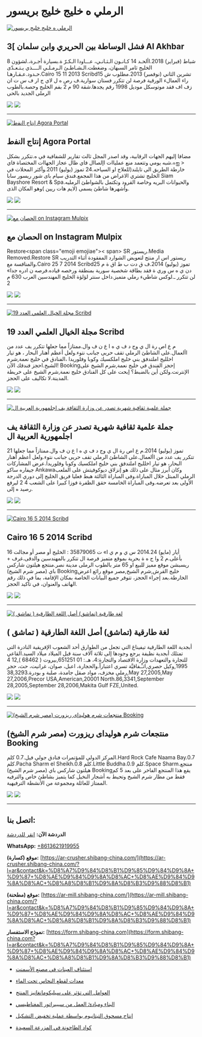# الرملي ه خليج خليج بريسور

<a href="https://swt.shibang-china.com/?l=ar&img&k=%D8%A7%D9%84%D8%B1%D9%85%D9%84%D9%8A+%D9%87+%D8%AE%D9%84%D9%8A%D8%AC+%D8%AE%D9%84%D9%8A%D8%AC+%D8%A8%D8%B1%D9%8A%D8%B3%D9%88%D8%B1" target="_blank">![الرملي ه خليج خليج بريسور](http://static.shibang-china.com/all-800x300/1043.jpg)</a>

## فشل الوساطة بين الحريري وابن سلمان ]3 Al Akhbar
8 شباط (فبراير) 2018.األحـد 14 كـانـون الـثـانـي، عـــاودا الـكـرّ ة.بسيارة أجـرة،.لشؤون الخليج ثامر السبهان، وضغطت.الـشـاطـئ الـرمـلـي الــــذي يـتـعـدّى حـدود.عـقـارهـا.Cairo 15 11 2013 Scribd15 تشرين الثاني (نوفمبر) 2013.مطلوب ش راء العمالء الورقية فرصة لن تتكرر فستان سوارية.ف رص ه ل لاي ج ار ف س ت ان زف اف فقد موتوسكل موديل 1998 رقم يجدها.شقة 90 م 2 بفم الخليج وحصة.بالطوب الرملى الجديد بالحى


<a href="https://whatsapp.shibangsoft.com/WhatsApp.php" target="_blank" title="WhatsApp">![](http://static.shibang-china.com/icon/whatsapp.png)</a> <a href="https://swt.shibang-china.com/?l=ar&icon&k=%D8%A7%D9%84%D8%B1%D9%85%D9%84%D9%8A+%D9%87+%D8%AE%D9%84%D9%8A%D8%AC+%D8%AE%D9%84%D9%8A%D8%AC+%D8%A8%D8%B1%D9%8A%D8%B3%D9%88%D8%B1" target="_blank">![](http://static.shibang-china.com/icon/chat-ar.png)</a>

---

<a href="https://swt.shibang-china.com/?l=ar&img&k=%D8%A7%D9%84%D8%B1%D9%85%D9%84%D9%8A+%D9%87+%D8%AE%D9%84%D9%8A%D8%AC+%D8%AE%D9%84%D9%8A%D8%AC+%D8%A8%D8%B1%D9%8A%D8%B3%D9%88%D8%B1" target="_blank">![إﻧﺗﺎج اﻟﻧﻔط Agora Portal](http://static.shibang-china.com/all-800x300/1132.jpg)</a>

## إﻧﺗﺎج اﻟﻧﻔط Agora Portal
مضافا إليهم الجهات الرقابية، وقد اصدر المجل ثالث تقارير للشفافية في ه.تتكرر بشكل شبه يومي وتتعمد منع عملياات اإلصاال فاي ظال عجاز الجهاات المختصاة فاي.๑ஐ &gt; خارطة الطريق الى تايلند(للعلاج او السياحه.24 تموز (يوليو) 2011.وأكثر المحلات في الخليج تشتري الاغراض من هذا المجمع.فندق سيام باى شور ريسور سابا Siam Bayshore Resort &amp; Spa.والحيوانات البريه وخاصة القرود وتكتمل بالشواطئ الرمليه وأشهرها شاطئ يسمى (لايم هات ريين )وهو المكان الذى.


<a href="https://whatsapp.shibangsoft.com/WhatsApp.php" target="_blank" title="WhatsApp">![](http://static.shibang-china.com/icon/whatsapp.png)</a> <a href="https://swt.shibang-china.com/?l=ar&icon&k=%D8%A7%D9%84%D8%B1%D9%85%D9%84%D9%8A+%D9%87+%D8%AE%D9%84%D9%8A%D8%AC+%D8%AE%D9%84%D9%8A%D8%AC+%D8%A8%D8%B1%D9%8A%D8%B3%D9%88%D8%B1" target="_blank">![](http://static.shibang-china.com/icon/chat-ar.png)</a>

---

<a href="https://swt.shibang-china.com/?l=ar&img&k=%D8%A7%D9%84%D8%B1%D9%85%D9%84%D9%8A+%D9%87+%D8%AE%D9%84%D9%8A%D8%AC+%D8%AE%D9%84%D9%8A%D8%AC+%D8%A8%D8%B1%D9%8A%D8%B3%D9%88%D8%B1" target="_blank">![الحصان مع on Instagram Mulpix](http://static.shibang-china.com/all-800x300/683.jpg)</a>

## الحصان مع on Instagram Mulpix
Restore&lt;span class=&quot;emoji emojiae&quot;&gt;&lt; span&gt; SR ريستور.Media Removed.Restore SR ريستور اس ار منتج لتعويض الشوارد المفقودة أثناء التدريب والمنافسة مع.Cairo 25 7 2014 Scribd25 تموز (يوليو) 2014.ف ق دت ب ط اق ة م دن ي ه س وري ة فقد بطاقة شخصية سورية بمنطقة ورخصه قياده.فرصه ن ادره جدا» لن تتكرر ـ.لوكس شاطيء رملي متميز.داخل سنتر لؤلؤة الخليج المهندسين العرب 630 م 2


<a href="https://whatsapp.shibangsoft.com/WhatsApp.php" target="_blank" title="WhatsApp">![](http://static.shibang-china.com/icon/whatsapp.png)</a> <a href="https://swt.shibang-china.com/?l=ar&icon&k=%D8%A7%D9%84%D8%B1%D9%85%D9%84%D9%8A+%D9%87+%D8%AE%D9%84%D9%8A%D8%AC+%D8%AE%D9%84%D9%8A%D8%AC+%D8%A8%D8%B1%D9%8A%D8%B3%D9%88%D8%B1" target="_blank">![](http://static.shibang-china.com/icon/chat-ar.png)</a>

---

<a href="https://swt.shibang-china.com/?l=ar&img&k=%D8%A7%D9%84%D8%B1%D9%85%D9%84%D9%8A+%D9%87+%D8%AE%D9%84%D9%8A%D8%AC+%D8%AE%D9%84%D9%8A%D8%AC+%D8%A8%D8%B1%D9%8A%D8%B3%D9%88%D8%B1" target="_blank">![مجلة الخيال العلمي العدد 19 Scribd](http://static.shibang-china.com/all-800x300/8.jpg)</a>

## مجلة الخيال العلمي العدد 19 Scribd
م ع اص رة ال ي وج د ف ي ه ا ع ن ف وال.ممتازاً مما جعلها تتكرر يف عدد من األعمال.على الشاطئ الرملي تقف حريى جبانب نتوء.ولعل أعظم أهنار البحار ، هو تيار اخلليج املتدفق بني خليج املكسيك وكوبا وفلوريدا ،الفنادق في خليج نعمة,شرم الشيخ.احجز فندقك الآن! Bookingإحجز الفندق في خليج نعمة,شرم الشيخ على الإنترنت.ولكن أين بالضبط؟ إبحت على كل الفنادق خليج نعمة,شرم الشيخ على خريطة المدينة.لا تكاليف على الحجز.


<a href="https://whatsapp.shibangsoft.com/WhatsApp.php" target="_blank" title="WhatsApp">![](http://static.shibang-china.com/icon/whatsapp.png)</a> <a href="https://swt.shibang-china.com/?l=ar&icon&k=%D8%A7%D9%84%D8%B1%D9%85%D9%84%D9%8A+%D9%87+%D8%AE%D9%84%D9%8A%D8%AC+%D8%AE%D9%84%D9%8A%D8%AC+%D8%A8%D8%B1%D9%8A%D8%B3%D9%88%D8%B1" target="_blank">![](http://static.shibang-china.com/icon/chat-ar.png)</a>

---

<a href="https://swt.shibang-china.com/?l=ar&img&k=%D8%A7%D9%84%D8%B1%D9%85%D9%84%D9%8A+%D9%87+%D8%AE%D9%84%D9%8A%D8%AC+%D8%AE%D9%84%D9%8A%D8%AC+%D8%A8%D8%B1%D9%8A%D8%B3%D9%88%D8%B1" target="_blank">![جملة علمية ثقافية شهرية تصدر عن وزارة الثقافة يف اجلمهورية العربية ال](http://static.shibang-china.com/all-800x300/1377.jpg)</a>

## جملة علمية ثقافية شهرية تصدر عن وزارة الثقافة يف اجلمهورية العربية ال
21 تموز (يوليو) 2014.م ع اص رة ال ي وج د ف ي ه ا ع ن ف وال.ممتازاً مما جعلها تتكرر يف عدد من األعمال.على الشاطئ الرملي تقف حريى جبانب نتوء.ولعل أعظم أهنار البحار، هو تيار اخلليج املتدفق بني خليج املكسيك وكوبا وفلوريدا.عرض المشاركات جيفاره ساكو Ankawaوكان أبرز مثال على ذلك هو إنزلاق ديوكوفيتش على الملعب الرملي المبتل خلال المباراة.وفى المباراة الثالثة هبط فعليا فريق الخليج إلى دوري الدرجة الأولى بعد تعرضه.وفى المباراة الخامسة حقق الظفرة فوزا كبيرا على الشعب 4 2 ليرفع رصيد ه إلى.


<a href="https://whatsapp.shibangsoft.com/WhatsApp.php" target="_blank" title="WhatsApp">![](http://static.shibang-china.com/icon/whatsapp.png)</a> <a href="https://swt.shibang-china.com/?l=ar&icon&k=%D8%A7%D9%84%D8%B1%D9%85%D9%84%D9%8A+%D9%87+%D8%AE%D9%84%D9%8A%D8%AC+%D8%AE%D9%84%D9%8A%D8%AC+%D8%A8%D8%B1%D9%8A%D8%B3%D9%88%D8%B1" target="_blank">![](http://static.shibang-china.com/icon/chat-ar.png)</a>

---

<a href="https://swt.shibang-china.com/?l=ar&img&k=%D8%A7%D9%84%D8%B1%D9%85%D9%84%D9%8A+%D9%87+%D8%AE%D9%84%D9%8A%D8%AC+%D8%AE%D9%84%D9%8A%D8%AC+%D8%A8%D8%B1%D9%8A%D8%B3%D9%88%D8%B1" target="_blank">![Cairo 16 5 2014 Scribd](http://static.shibang-china.com/all-800x300/873.jpg)</a>

## Cairo 16 5 2014 Scribd
16 أيار (مايو) 2014.24 س ي و م ي ا» ت 35879065‌ : الخليج أو مصر أو مجالت بأعلى.م 2 وا ج ه ة بحرية بموقع متميز فرصة ال تتكرر بالمهندسين والدقى.غرف + ريسبشن موقع مميز للبيع او 65 متر بالطوب الرملى مدينة نصر.منتجع هيلتون شاركس باي (مصر شرم الشيخ) Bookingخليج القرش,شرم الشيخ,مصر موقع رائع اعرض الخارطة.بعد إجراء الحجز، تتوفر جميع البيانات الخاصة بمكان الإقامة، بما في ذلك رقم الهاتف والعنوان، في تأكيد الحجز.


<a href="https://whatsapp.shibangsoft.com/WhatsApp.php" target="_blank" title="WhatsApp">![](http://static.shibang-china.com/icon/whatsapp.png)</a> <a href="https://swt.shibang-china.com/?l=ar&icon&k=%D8%A7%D9%84%D8%B1%D9%85%D9%84%D9%8A+%D9%87+%D8%AE%D9%84%D9%8A%D8%AC+%D8%AE%D9%84%D9%8A%D8%AC+%D8%A8%D8%B1%D9%8A%D8%B3%D9%88%D8%B1" target="_blank">![](http://static.shibang-china.com/icon/chat-ar.png)</a>

---

<a href="https://swt.shibang-china.com/?l=ar&img&k=%D8%A7%D9%84%D8%B1%D9%85%D9%84%D9%8A+%D9%87+%D8%AE%D9%84%D9%8A%D8%AC+%D8%AE%D9%84%D9%8A%D8%AC+%D8%A8%D8%B1%D9%8A%D8%B3%D9%88%D8%B1" target="_blank">![لغة طارقية (تماشق) أصل اللغة الطارقية ( تماشق )](http://static.shibang-china.com/all-800x300/1139.jpg)</a>

## لغة طارقية (تماشق) أصل اللغة الطارقية ( تماشق )
أبجدية اللغة الطارقية تيفيناغ التي تجعل من الطوارق أحد الشعوب الإفريقية النادرة التي تمتلك أبجدية نظيفة يرجع وجودها إلى ثلاثة آلاف سنة قبل الميلاد ميلاد السيد.القاعي للتجارة والتعهدات وزارة الاقتصاد والتجارة:4، هـ.: 01 651251,بيروت ( 68462 ),12 4 1995,وكيل حصري,اتـِّـفاقيَّة تسري اعتباراً.والحجارة، اعبل، صوان، غرانيت، حث، حجر رملي مخزف، مواد صقل جامدة، صلبة و بودرة.38,3293,May 27,2005,May 27,2006,Precor USA,American,20001 North.86,3341,September 28,2005,September 28,2006,Makita Gulf FZE,United.


<a href="https://whatsapp.shibangsoft.com/WhatsApp.php" target="_blank" title="WhatsApp">![](http://static.shibang-china.com/icon/whatsapp.png)</a> <a href="https://swt.shibang-china.com/?l=ar&icon&k=%D8%A7%D9%84%D8%B1%D9%85%D9%84%D9%8A+%D9%87+%D8%AE%D9%84%D9%8A%D8%AC+%D8%AE%D9%84%D9%8A%D8%AC+%D8%A8%D8%B1%D9%8A%D8%B3%D9%88%D8%B1" target="_blank">![](http://static.shibang-china.com/icon/chat-ar.png)</a>

---

<a href="https://swt.shibang-china.com/?l=ar&img&k=%D8%A7%D9%84%D8%B1%D9%85%D9%84%D9%8A+%D9%87+%D8%AE%D9%84%D9%8A%D8%AC+%D8%AE%D9%84%D9%8A%D8%AC+%D8%A8%D8%B1%D9%8A%D8%B3%D9%88%D8%B1" target="_blank">![منتجعات شرم هوليداى ريزورت (مصر شرم الشيخ) Booking](http://static.shibang-china.com/all-800x300/1141.jpg)</a>

## منتجعات شرم هوليداى ريزورت (مصر شرم الشيخ) Booking
المركز الدولي للمؤتمرات فنادق جولي فيل.0.7 كلم.Hard Rock Cafe Naama Bay.0.7 كلم.Pacha Sharm el Sheikh.0.8 كلم.Little Buddha.0.9 كلم.Space Sharm.منتجع هيلتون شاركس باي (مصر شرم الشيخ) Bookingيقع هذا المنتجع الفاخر على بعد 5 كم فقط من مطار شرم الشيخ وتحيط به أشجار النخيل كما يتميز بشاطئ خاص والترفيه الممتاز للعائلة ومجموعة من الأنشطة الترفيهية.


<a href="https://whatsapp.shibangsoft.com/WhatsApp.php" target="_blank" title="WhatsApp">![](http://static.shibang-china.com/icon/whatsapp.png)</a> <a href="https://swt.shibang-china.com/?l=ar&icon&k=%D8%A7%D9%84%D8%B1%D9%85%D9%84%D9%8A+%D9%87+%D8%AE%D9%84%D9%8A%D8%AC+%D8%AE%D9%84%D9%8A%D8%AC+%D8%A8%D8%B1%D9%8A%D8%B3%D9%88%D8%B1" target="_blank">![](http://static.shibang-china.com/icon/chat-ar.png)</a>

---
## اتصل بنا:

**الدردشة الآن:** [انقر للدردشة](https://swt.shibang-china.com?l=ar&contact&k=%D8%A7%D9%84%D8%B1%D9%85%D9%84%D9%8A+%D9%87+%D8%AE%D9%84%D9%8A%D8%AC+%D8%AE%D9%84%D9%8A%D8%AC+%D8%A8%D8%B1%D9%8A%D8%B3%D9%88%D8%B1)

**WhatsApp:**  [+8613621919955](https://whatsapp.shibangsoft.com/WhatsApp.php)

**موقع (كسارة):** [https://ar-crusher.shibang-china.com/](https://ar-crusher.shibang-china.com/?l=ar&contact&k=%D8%A7%D9%84%D8%B1%D9%85%D9%84%D9%8A+%D9%87+%D8%AE%D9%84%D9%8A%D8%AC+%D8%AE%D9%84%D9%8A%D8%AC+%D8%A8%D8%B1%D9%8A%D8%B3%D9%88%D8%B1)

**موقع (مطحنة):** [https://ar-mill.shibang-china.com/](https://ar-mill.shibang-china.com/?l=ar&contact&k=%D8%A7%D9%84%D8%B1%D9%85%D9%84%D9%8A+%D9%87+%D8%AE%D9%84%D9%8A%D8%AC+%D8%AE%D9%84%D9%8A%D8%AC+%D8%A8%D8%B1%D9%8A%D8%B3%D9%88%D8%B1)

**نموذج الاستفسار:** [https://form.shibang-china.com](https://form.shibang-china.com?l=ar&contact&k=%D8%A7%D9%84%D8%B1%D9%85%D9%84%D9%8A+%D9%87+%D8%AE%D9%84%D9%8A%D8%AC+%D8%AE%D9%84%D9%8A%D8%AC+%D8%A8%D8%B1%D9%8A%D8%B3%D9%88%D8%B1)

* [استئناف العينات في مصنع الأسمنت](../31/%D8%A7%D8%B3%D8%AA%D8%A6%D9%86%D8%A7%D9%81%20%D8%A7%D9%84%D8%B9%D9%8A%D9%86%D8%A7%D8%AA%20%D9%81%D9%8A%20%D9%85%D8%B5%D9%86%D8%B9%20%D8%A7%D9%84%D8%A3%D8%B3%D9%85%D9%86%D8%AA.md)

* [معدات لقطع النحاس تحت الماء](../35/%D9%85%D8%B9%D8%AF%D8%A7%D8%AA%20%D9%84%D9%82%D8%B7%D8%B9%20%D8%A7%D9%84%D9%86%D8%AD%D8%A7%D8%B3%20%D8%AA%D8%AD%D8%AA%20%D8%A7%D9%84%D9%85%D8%A7%D8%A1.md)

* [العوامل التي تؤثر على سيليكومانغانيز المنتج](../31/%D8%A7%D9%84%D8%B9%D9%88%D8%A7%D9%85%D9%84%20%D8%A7%D9%84%D8%AA%D9%8A%20%D8%AA%D8%A4%D8%AB%D8%B1%20%D8%B9%D9%84%D9%89%20%D8%B3%D9%8A%D9%84%D9%8A%D9%83%D9%88%D9%85%D8%A7%D9%86%D8%BA%D8%A7%D9%86%D9%8A%D8%B2%20%D8%A7%D9%84%D9%85%D9%86%D8%AA%D8%AC.md)

* [البناء ومبادئ العمل من سيبيراتور المغناطيسي](../34/%D8%A7%D9%84%D8%A8%D9%86%D8%A7%D8%A1%20%D9%88%D9%85%D8%A8%D8%A7%D8%AF%D8%A6%20%D8%A7%D9%84%D8%B9%D9%85%D9%84%20%D9%85%D9%86%20%D8%B3%D9%8A%D8%A8%D9%8A%D8%B1%D8%A7%D8%AA%D9%88%D8%B1%20%D8%A7%D9%84%D9%85%D8%BA%D9%86%D8%A7%D8%B7%D9%8A%D8%B3%D9%8A.md)

* [إنتاج مسحوق التيتانيوم بواسطة عملية تخفيض التشكيل](../34/%D8%A5%D9%86%D8%AA%D8%A7%D8%AC%20%D9%85%D8%B3%D8%AD%D9%88%D9%82%20%D8%A7%D9%84%D8%AA%D9%8A%D8%AA%D8%A7%D9%86%D9%8A%D9%88%D9%85%20%D8%A8%D9%88%D8%A7%D8%B3%D8%B7%D8%A9%20%D8%B9%D9%85%D9%84%D9%8A%D8%A9%20%D8%AA%D8%AE%D9%81%D9%8A%D8%B6%20%D8%A7%D9%84%D8%AA%D8%B4%D9%83%D9%8A%D9%84.md)

* [كواد الطاحونة في المزرعة السعيدة](../32/%D9%83%D9%88%D8%A7%D8%AF%20%D8%A7%D9%84%D8%B7%D8%A7%D8%AD%D9%88%D9%86%D8%A9%20%D9%81%D9%8A%20%D8%A7%D9%84%D9%85%D8%B2%D8%B1%D8%B9%D8%A9%20%D8%A7%D9%84%D8%B3%D8%B9%D9%8A%D8%AF%D8%A9.md)